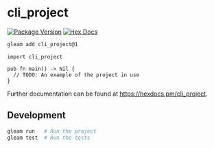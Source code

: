 # cli_project

[![Package Version](https://img.shields.io/hexpm/v/cli_project)](https://hex.pm/packages/cli_project)
[![Hex Docs](https://img.shields.io/badge/hex-docs-ffaff3)](https://hexdocs.pm/cli_project/)

```sh
gleam add cli_project@1
```
```gleam
import cli_project

pub fn main() -> Nil {
  // TODO: An example of the project in use
}
```

Further documentation can be found at <https://hexdocs.pm/cli_project>.

## Development

```sh
gleam run   # Run the project
gleam test  # Run the tests
```
